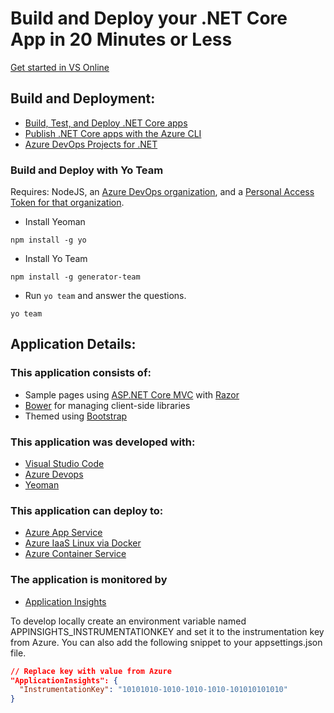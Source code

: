 # Build and Deploy your .NET Core App in 20 Minutes or Less

[Get started in VS Online](https://online.visualstudio.com/environments/new?name=ZeroToPipeline&repo=https://github.com/smurawski/ZeroToPipeline)

## Build and Deployment:

* [Build, Test, and Deploy .NET Core apps](https://docs.microsoft.com/en-us/azure/devops/pipelines/ecosystems/dotnet-core?WT.mc_id=msignite2019-github-stmuraws&view=azure-devops)
* [Publish .NET Core apps with the Azure CLI](https://docs.microsoft.com/en-us/dotnet/core/deploying/deploy-with-cli?WT.mc_id=msignite2019-github-stmuraws)
* [Azure DevOps Projects for .NET](https://docs.microsoft.com/en-us/azure/devops-project/azure-devops-project-aspnet-core?WT.mc_id=msignite2019-github-stmuraws&toc=https%3A%2F%2Fdocs.microsoft.com%2Fen-us%2Fazure%2Fdevops-project%2Ftoc.json&bc=https%3A%2F%2Fdocs.microsoft.com%2Fen-us%2Fazure%2Fbread%2Ftoc.json)

### Build and Deploy with Yo Team

Requires: NodeJS, an [Azure DevOps organization](https://dev.azure.com?WT.mc_id=msignite2019-github-stmuraws), and a [Personal Access Token for that organization](https://docs.microsoft.com/azure/devops/organizations/accounts/use-personal-access-tokens-to-authenticate?view=azure-devops&WT.mc_id=social-blog-stmuraws).

* Install Yeoman

```
npm install -g yo
```

* Install Yo Team

```
npm install -g generator-team
```

* Run `yo team` and answer the questions.

```
yo team
```


## Application Details:

### This application consists of:

* Sample pages using [ASP.NET Core MVC](http://dot.net) with [Razor](https://docs.asp.net/en/latest/mvc/overview.html?WT.mc_id=msignite2019-github-stmuraws#razor-view-engine)
* [Bower](https://go.microsoft.com/fwlink/?LinkId=518004) for managing client-side libraries
* Themed using [Bootstrap](https://go.microsoft.com/fwlink/?LinkID=398939)

### This application was developed with:

* [Visual Studio Code](https://www.visualstudio.com/products/code-vs?WT.mc_id=msignite2019-github-stmuraws)
* [Azure Devops](https://dev.azure.com/?WT.mc_id=msignite2019-github-stmuraws)
* [Yeoman](http://yeoman.io/)

### This application can deploy to:

* [Azure App Service](https://azure.microsoft.com/en-us/services/app-service?WT.mc_id=msignite2019-github-stmuraws)
* [Azure IaaS Linux via Docker](https://azure.microsoft.com/en-us/services/virtual-machines?WT.mc_id=msignite2019-github-stmuraws)
* [Azure Container Service](https://azure.microsoft.com/en-us/services/container-service?WT.mc_id=msignite2019-github-stmuraws)

### The application is monitored by

* [Application Insights](https://docs.microsoft.com/en-us/azure/application-insights/app-insights-nodejs?WT.mc_id=msignite2019-github-stmuraws)

To develop locally create an environment variable named APPINSIGHTS_INSTRUMENTATIONKEY and set it to the instrumentation key from Azure. You can also add the following snippet to your appsettings.json file.

```json
// Replace key with value from Azure
"ApplicationInsights": {
  "InstrumentationKey": "10101010-1010-1010-1010-101010101010"
}
```